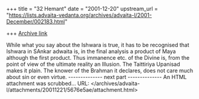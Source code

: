 +++
title = "32 Hemant"
date = "2001-12-20"
upstream_url = "https://lists.advaita-vedanta.org/archives/advaita-l/2001-December/002183.html"

+++
[Archive link](https://lists.advaita-vedanta.org/archives/advaita-l/2001-December/002183.html)

While what you say about the Ishwara is true, it has to be recognised that Ishwara in SAnkar adwaita is, in the final analysis
a product of Maya although the first product. Thus immanence etc. of the Divine is, from the point of view of the ultimate reality an Illusion. The Taittiriya Upanisad makes it plain. The knower of the Brahman it declares, does not care much about sin or even virtue.
-------------- next part --------------
An HTML attachment was scrubbed...
URL: </archives/advaita-l/attachments/20011221/5676e5ae/attachment.html>

